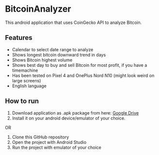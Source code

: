 # BitcoinAnalyzer

This android application that uses CoinGecko API to analyze Bitcoin.

## Features
- Calendar to select date range to analyze
- Shows longest bitcoin downward trend in days
- Shows Bitcoin highest volume 
- Shows best day to buy and sell Bitcoin for most profit, if you have a timemachine
- Has been tested on Pixel 4 and OnePlus Nord N10 (might look weird on large screens)
- English language

## How to run

1. Download application as .apk package from here: [Google Drive](https://drive.google.com/file/d/14LYjOND9DrZtnszZo0YJnB3eYCTtZOUM/view?usp=sharing)
2. Install it on your android device/emulator of your choice.

OR

1. Clone this GitHub repository
2. Open the project with Android Studio
3. Run the project with emulator of your choice
